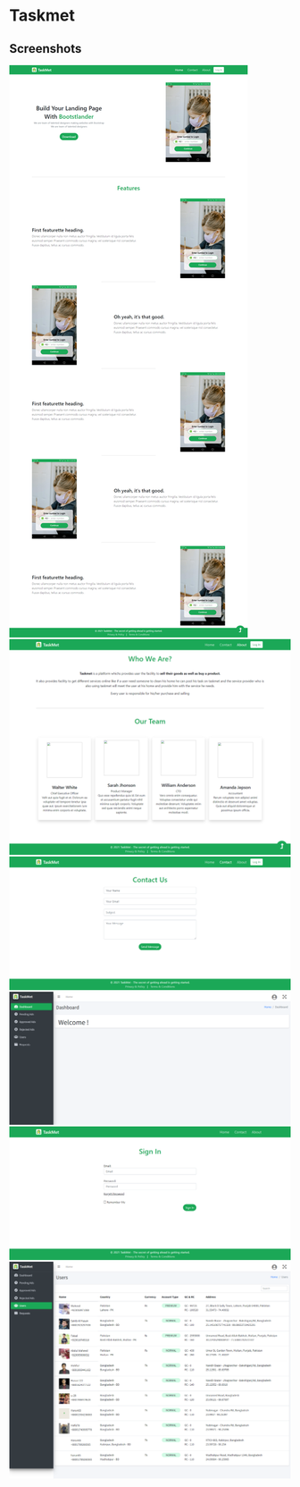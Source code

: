 # Taskmet
## Screenshots
![Screenshot 1](1.png) <br/>
![Screenshot 2](2.png) <br/>
![Screenshot 3](3.png) <br/>
![Screenshot 4](4.png) <br/>
![Screenshot 5](5.png) <br/>
![Screenshot 6](6.png) <br/>
